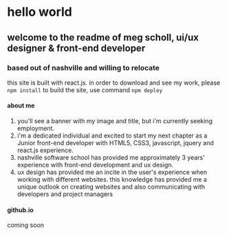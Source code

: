 # hello world
## welcome to the readme of meg scholl, ui/ux designer & front-end developer
### based out of nashville and willing to relocate

this site is built with react.js. in order to download and see my work, please `npm install`
to build the site, use command `npm deploy`

#### about me
1. you'll see a banner with my image and title, but i'm currently seeking employment. 
1. i'm a dedicated individual and excited to start my next chapter as a Junior front-end developer with HTML5, CSS3, javascript, jquery and react.js experience.
1. nashville software school has provided me approximately 3 years' experience with front-end development and ux design.
1. ux design has provided me an incite in the user's experience when working with different websites. this knowledge has provided me a unique outlook on creating websites and also communicating with developers and project managers


#### github.io
coming soon
